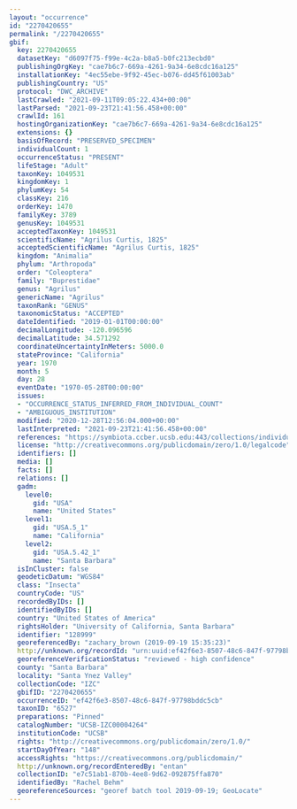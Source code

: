 ```yaml
---
layout: "occurrence"
id: "2270420655"
permalink: "/2270420655"
gbif:
  key: 2270420655
  datasetKey: "d6097f75-f99e-4c2a-b8a5-b0fc213ecbd0"
  publishingOrgKey: "cae7b6c7-669a-4261-9a34-6e8cdc16a125"
  installationKey: "4ec55ebe-9f92-45ec-b076-dd45f61003ab"
  publishingCountry: "US"
  protocol: "DWC_ARCHIVE"
  lastCrawled: "2021-09-11T09:05:22.434+00:00"
  lastParsed: "2021-09-23T21:41:56.458+00:00"
  crawlId: 161
  hostingOrganizationKey: "cae7b6c7-669a-4261-9a34-6e8cdc16a125"
  extensions: {}
  basisOfRecord: "PRESERVED_SPECIMEN"
  individualCount: 1
  occurrenceStatus: "PRESENT"
  lifeStage: "Adult"
  taxonKey: 1049531
  kingdomKey: 1
  phylumKey: 54
  classKey: 216
  orderKey: 1470
  familyKey: 3789
  genusKey: 1049531
  acceptedTaxonKey: 1049531
  scientificName: "Agrilus Curtis, 1825"
  acceptedScientificName: "Agrilus Curtis, 1825"
  kingdom: "Animalia"
  phylum: "Arthropoda"
  order: "Coleoptera"
  family: "Buprestidae"
  genus: "Agrilus"
  genericName: "Agrilus"
  taxonRank: "GENUS"
  taxonomicStatus: "ACCEPTED"
  dateIdentified: "2019-01-01T00:00:00"
  decimalLongitude: -120.096596
  decimalLatitude: 34.571292
  coordinateUncertaintyInMeters: 5000.0
  stateProvince: "California"
  year: 1970
  month: 5
  day: 28
  eventDate: "1970-05-28T00:00:00"
  issues:
  - "OCCURRENCE_STATUS_INFERRED_FROM_INDIVIDUAL_COUNT"
  - "AMBIGUOUS_INSTITUTION"
  modified: "2020-12-28T12:56:04.000+00:00"
  lastInterpreted: "2021-09-23T21:41:56.458+00:00"
  references: "https://symbiota.ccber.ucsb.edu:443/collections/individual/index.php?occid=128999"
  license: "http://creativecommons.org/publicdomain/zero/1.0/legalcode"
  identifiers: []
  media: []
  facts: []
  relations: []
  gadm:
    level0:
      gid: "USA"
      name: "United States"
    level1:
      gid: "USA.5_1"
      name: "California"
    level2:
      gid: "USA.5.42_1"
      name: "Santa Barbara"
  isInCluster: false
  geodeticDatum: "WGS84"
  class: "Insecta"
  countryCode: "US"
  recordedByIDs: []
  identifiedByIDs: []
  country: "United States of America"
  rightsHolder: "University of California, Santa Barbara"
  identifier: "128999"
  georeferencedBy: "zachary_brown (2019-09-19 15:35:23)"
  http://unknown.org/recordId: "urn:uuid:ef42f6e3-8507-48c6-847f-97798bddc5cb"
  georeferenceVerificationStatus: "reviewed - high confidence"
  county: "Santa Barbara"
  locality: "Santa Ynez Valley"
  collectionCode: "IZC"
  gbifID: "2270420655"
  occurrenceID: "ef42f6e3-8507-48c6-847f-97798bddc5cb"
  taxonID: "6527"
  preparations: "Pinned"
  catalogNumber: "UCSB-IZC00004264"
  institutionCode: "UCSB"
  rights: "http://creativecommons.org/publicdomain/zero/1.0/"
  startDayOfYear: "148"
  accessRights: "https://creativecommons.org/publicdomain/"
  http://unknown.org/recordEnteredBy: "entan"
  collectionID: "e7c51ab1-870b-4ee8-9d62-092875ffa870"
  identifiedBy: "Rachel Behm"
  georeferenceSources: "georef batch tool 2019-09-19; GeoLocate"
---
```

